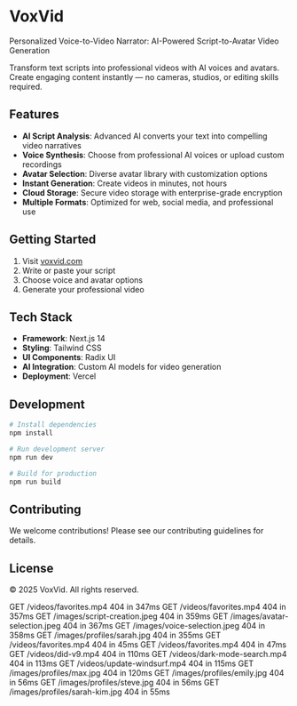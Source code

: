 # VoxVid

Personalized Voice-to-Video Narrator: AI-Powered Script-to-Avatar Video Generation

Transform text scripts into professional videos with AI voices and avatars. Create engaging content instantly — no cameras, studios, or editing skills required.

## Features

- **AI Script Analysis**: Advanced AI converts your text into compelling video narratives
- **Voice Synthesis**: Choose from professional AI voices or upload custom recordings
- **Avatar Selection**: Diverse avatar library with customization options
- **Instant Generation**: Create videos in minutes, not hours
- **Cloud Storage**: Secure video storage with enterprise-grade encryption
- **Multiple Formats**: Optimized for web, social media, and professional use

## Getting Started

1. Visit [voxvid.com](https://voxvid.com)
2. Write or paste your script
3. Choose voice and avatar options
4. Generate your professional video

## Tech Stack

- **Framework**: Next.js 14
- **Styling**: Tailwind CSS
- **UI Components**: Radix UI
- **AI Integration**: Custom AI models for video generation
- **Deployment**: Vercel

## Development

```bash
# Install dependencies
npm install

# Run development server
npm run dev

# Build for production
npm run build
```

## Contributing

We welcome contributions! Please see our contributing guidelines for details.

## License

© 2025 VoxVid. All rights reserved.



GET /videos/favorites.mp4 404 in 347ms
 GET /videos/favorites.mp4 404 in 357ms
 GET /images/script-creation.jpeg 404 in 359ms
 GET /images/avatar-selection.jpeg 404 in 367ms
 GET /images/voice-selection.jpeg 404 in 358ms
 GET /images/profiles/sarah.jpg 404 in 355ms
 GET /videos/favorites.mp4 404 in 45ms
 GET /videos/favorites.mp4 404 in 47ms
 GET /videos/did-v9.mp4 404 in 110ms
 GET /videos/dark-mode-search.mp4 404 in 113ms
 GET /videos/update-windsurf.mp4 404 in 115ms
 GET /images/profiles/max.jpg 404 in 120ms
 GET /images/profiles/emily.jpg 404 in 56ms
 GET /images/profiles/steve.jpg 404 in 56ms
 GET /images/profiles/sarah-kim.jpg 404 in 55ms